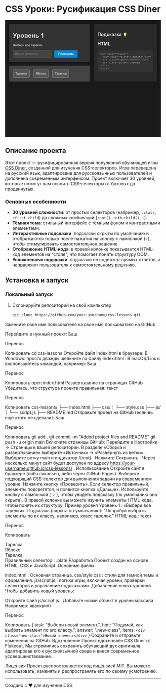 # CSS Уроки: Русификация CSS Diner

![CSS Уроки](screen-game.png)  

## Описание проекта

Этот проект — русифицированная версия популярной обучающей игры [CSS Diner](https://flukeout.github.io/), созданной для изучения CSS-селекторов. Игра переведена на русский язык, адаптирована для русскоязычных пользователей и дополнена современным интерфейсом. Проект включает 30 уровней, которые помогут вам освоить CSS-селекторы от базовых до продвинутых.

### Основные особенности

- **30 уровней сложности**: от простых селекторов (например, `.class`, `:first-child`) до сложных комбинаций (`:not()`, `:nth-child()`, `~`).
- **Тёмная тема**: стильный интерфейс с тёмным фоном и контрастными элементами.
- **Интерактивные подсказки**: подсказки скрыты по умолчанию и отображаются только после нажатия на кнопку с лампочкой (`💡`), чтобы стимулировать самостоятельное решение.
- **Отображение HTML-кода**: в правой колонке показывается HTML-код элементов на "столе", что помогает понять структуру DOM.
- **Усложнённые подсказки**: подсказки не содержат прямых ответов, а направляют пользователя к самостоятельному решению.

## Установка и запуск

### Локальный запуск
1. Склонируйте репозиторий на свой компьютер:
   ```bash
   git clone https://github.com/your-username/css-lessons.git
Замените свое имя пользователя на свое имя пользователя на GitHub.

Перейдите в нужный проект:
Баш

Перенос

Копировать
cd css-lessons
Откройте файл index.html в браузере:
В Windows: просто дважды щёлкните по файлу index.html .
В macOS/Linux: воспользуйтесь командой, например:
Баш

Перенос

Копировать
open index.html
Развёртывание на страницах GitHub
Убедитесь, что структура проекта правильная:
текст

Перенос

Копировать
css-lessons/
  ├── index.html
  ├── css/
  │   └── style.css
  ├── js/
  │   └── script.js
  ├── README.md
Отправьте проект на GitHub (если вы ещё этого не сделали):
Баш

Перенос

Копировать
git add .
git commit -m "Added project files and README"
git push -u origin main
Включите страницы GitHub:
Перейдите в Настройки → Страницы в вашей репозитории.
В разделе «Сборка и развертывание» выберите «Источник» → «Развернуть из ветки» .
Выберите ветку main и индикатор /(root) .
Нажмите Сохранить .
Через несколько минут сайт будет доступен по адресу https://your-username.github.io/css-lessons/ .
Использование
Откройте сайт в браузере (либо локально, либо через GitHub Pages).
Выберите подходящий CSS-селектор для выполнения задачи на современном уровне.
Нажмите кнопку «Проверить». Если селектор правильный, элементы подсветятся, и появится кнопка «Дальше».
Используйте кнопку с лампочкой ( 💡 ), чтобы увидеть подсказку (по умолчанию она скрыта).
В правой колонке вы можете изучить элементы HTML-кода, чтобы понять их структуру.
Пример уровня
Уровень 1 : «Выбери все тарелки».
Подсказка (скрыта по умолчанию): "Попробуй выбрать элементы по их классу, например, класс тарелок."
HTML-код :
текст

Перенос

Копировать
<div class="table">
  <div class="plate">Тарелка</div>
  <div class="apple">Яблоко</div>
  <div class="plate">Тарелка</div>
</div>
Правильный селектор : .plate
Разработка
Проект создан на основе HTML, CSS и JavaScript. Основные файлы:

index.html : Основная страница.
css/style.css : стили для темной темы и оформления.
js/script.js : логика игры, включая уровни, проверки селекторов и управление подсказками.
Добавление новых уровней
Чтобы добавить новый уровень:

Откройте файл js/script.js .
Добавьте новый объект в уровни массива . Например:
яваскрипт

Перенос

Копировать
{ task: "Выбери новый элемент.", hint: "Подумай, как выбрать элемент по его классу.", answer: ".new-class", items: `<div class="new-class">Новый элемент</div>` }
Сохраните и отправьте изменения на GitHub.
Вдохновение
Проект вдохновлён CSS Diner от Flukeout. Мы стремились сохранить обучающий дух оригинала, адаптировав его к русскоязычной среде и внеся современное усовершенствование.

Лицензия
Проект распространяется под лицензией MIT. Вы можете использовать, изменять и распространять его по своему усмотрению.

----------------------------------------------

Создано с ❤️ для изучения CSS.
